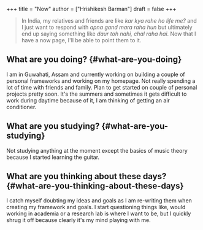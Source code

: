 +++
title = "Now"
author = ["Hrishikesh Barman"]
draft = false
+++

<div class="book-hint info">

> In India, my relatives and friends are like _kar kya rahe ho life me?_ and I just want to respond with _apna gand mara raha hun_ but ultimately end up saying something like _daur toh nahi, chal raha hai_. Now that I have a now page, I'll be able to point them to it.
</div>


## What are you doing? {#what-are-you-doing}

I am in Guwahati, Assam and currently working on building a couple of personal frameworks and working on my homepage. Not really spending a lot of time with friends and family. Plan to get started on couple of personal projects pretty soon. It's the summers and sometimes it gets difficult to work during daytime because of it, I am thinking of getting an air conditioner.


## What are you studying? {#what-are-you-studying}

Not studying anything at the moment except the basics of music theory because I started learning the guitar.


## What are you thinking about these days? {#what-are-you-thinking-about-these-days}

I catch myself doubting my ideas and goals as I am re-writing them when creating my framework and goals. I start questioning things like, would working in academia or a research lab is where I want to be, but I quickly shrug it off because clearly it's my mind playing with me.
